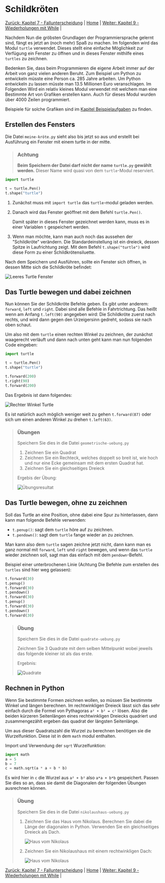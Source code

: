 # Schildkröten

[Zurück: Kapitel 7 - Fallunterscheidung](BedingtesAusfuehren.md) |  [Home](README.md) |  [Weiter: Kapitel 9 - Wiederholungen mit While](Wiederholungenwhile.md) | 

Nachdem Nun die gröbsten Grundlagen der Programmiersprache gelernt sind, fängt es jetzt an (noch mehr) Spaß zu machen. Im folgenden wird das Modul `turtle` verwendet. Dieses stellt eine einfache Möglichkeit zur Verfügung ein Fenster zu öffnen und in dieses Fenster mithilfe eines `turtles` zu zeichnen.

Bedenken Sie, dass beim Programmieren die eigene Arbeit immer auf der Arbeit von ganz vielen anderen Beruht. Zum Beispiel um Python zu entwickeln müsste eine Person ca. 285 Jahre arbeiten. Um Python entwickeln zu lassen müsste man 13.5 Millionen Euro veranschlagen. Im Folgenden Wird ein relativ kleines Modul verwendet mit welchem man eine Bestimmte Art von Grafiken erstellen kann. Auch für dieses Modul wurden über 4000 Zeilen programmiert.

Beispiele für solche Grafiken sind im [Kapitel Beispielaufgaben](Turtlebeispielaufgaben.md) zu finden.

## Erstellen des Fensters

Die Datei `meine-kröte.py` sieht also bis jetzt so aus und erstellt bei Ausführung ein Fenster mit einem turtle in der mitte.

> ### Achtung
> **Beim Speichern der Datei darf nicht der name `turtle.py` gewählt werden.** Dieser Name wird quasi von dem `turtle`-Modul reserviert.

```python
import turtle

t = turtle.Pen()
t.shape("turtle")
```

1. Zunächst muss mit `import turtle` das `turtle`-modul geladen werden.

1. Danach wird das Fenster geöffnet mit dem Befehl `turtle.Pen()`.

   Damit später in dieses Fenster gezeichnet werden kann, muss es in einer Variablen `t` gespeichert werden.

1. Wenn man möchte, kann man auch noch das aussehen der "Schildkröte" verändern. Die Standardeinstellung ist ein dreieck, dessen Spitze in Laufrichtung zeigt. Mit dem Befehl `t.shape("turtle")` wird diese Form zu einer Schildkrötensiluette.


Nach dem Speichern und Ausführen, sollte ein Fenster sich öffnen, in dessen Mitte sich die Schildkröte befindet:

![Leeres Turtle Fenster](img/leerturtle.png)

## Das Turtle bewegen und dabei zeichnen

Nun können Sie der Schildkröte Befehle geben. Es gibt unter anderem: `forward`, `left` und `right`. Dabei sind alle Befehle in Fahrtrichtung. Das heißt wenn am Anfang `t.left(90)` angegeben wird: Die Schildkröte zuerst nach rechts, und wird dann gegen den Urzeigersinn gedreht, sodass sie nach oben schaut.

Um also mit dem `turtle` einen rechten Winkel zu zeichnen, der zunächst waagerecht verläuft und dann nach unten geht kann man nun folgenden Code eingeben:

```python
import turtle

t = turtle.Pen()
t.shape("turtle")

t.forward(200)
t.right(90)
t.forward(200)
```
Das Ergebnis ist dann folgendes:

![Rechter Winkel Turtle](img/turtlerightangle.png)

Es ist natürlich auch möglich weniger weit zu gehen `t.forward(87)` oder sich um einen anderen Winkel zu drehen `t.left(63)`.

> ### Übungen
>
> Speichern Sie dies in die Datei `geometrische-uebung.py`
>
> 1. Zeichnen Sie ein Quadrat
> 1. Zeichnen Sie ein Rechteck, welches doppelt so breit ist, wie hoch und nur eine Ecke gemeinsam mit dem ersten Quadrat hat.
> 1. Zeichnen Sie ein gleichseitiges Dreieck
> 
> Ergebis der Übung:
> 
> ![Übungsresultat](img/turtleshapes.png)

## Das Turtle bewegen, ohne zu zeichnen

Soll das Turtle an eine Position, ohne dabei eine Spur zu hinterlassen, dann kann man folgende Befehle verwenden:

 * `t.penup()`: sagt dem `turtle` höre auf zu zeichnen.
 * `t.pendown()`: sagt dem `turtle` fange wieder an zu zeichnen.

Man kann also dem `turtle` sagen zeichne jetzt nicht, dann kann man es ganz normal mit `forward`, `left` und `right` bewegen, und wenn das `turtle` wieder zeichnen soll, sagt man das einfach mit dem `pendown`-Befehl.

Beispiel einer unterbrochenen Linie (Achtung Die Befehle zum erstellen des `turtles` sind hier weg gelassen):

```python
t.forward(30)
t.penup()
t.forward(30)
t.pendown()
t.forward(30)
t.penup()
t.forward(30)
t.pendown()
t.forward(30)
```

> ### Übung
> 
> Speichern Sie dies in die Datei `quadrate-uebung.py`
>
> Zeichnen Sie 3 Quadrate mit dem selben Mittelpunkt wobei jeweils das folgende kleiner ist als das erste.
> 
> Ergebnis:
> 
> ![Quadrate](img/turtlequadrate.png)

## Rechnen in Python

Wenn Sie bestimmte Formen zeichnen wollen, so müssen Sie bestimmte Winkel und längen berechnen. Im rechtwinkligen Dreieck lässt sich das sehr einfach durch die Formel von Pythagoras `a² + b² = c²` lösen. Also die beiden kürzeren Seitenlängen eines rechtwinkligen Dreiecks quadriert und zusammengezählt ergeben das quadrat der längsten Seitenlänge.

Um aus dieser Quadratszahl die Wurzel zu berechnen benötigen sie die Wurzelfunktion. Diese ist in dem `math` modul enthalten.

Import und Verwendung der `sqrt` Wurzelfunktion:

```python
import math
a = 5
b = 7
c = math.sqrt(a * a + b * b)
```

Es wird hier in `c` die Wurzel aus `a² + b²` also `a*a + b*b` gespeichert. Passen Sie dies so an, dass sie damit die Diagonalen der folgenden Übungen ausrechnen können.

> ### Übung
>
> Speichern Sie dies in die Datei `nikolaushaus-uebung.py`
> 
> 1. Zeichnen Sie das Haus vom Nikolaus. Berechnen Sie dabei die Länge der diagonalen in Python. Verwenden Sie ein gleichseitiges Dreieck als Dach.
> 
>    ![Haus vom Nikolaus](img/nikolaushaus.png)
>
> 1. Zeichnen Sie ein Nikolaushaus mit einem rechtwinkligen Dach:
>
>    ![Haus vom Nikolaus](img/nikolaushaus2.png)

[Zurück: Kapitel 7 - Fallunterscheidung](BedingtesAusfuehren.md) |  [Home](README.md) |  [Weiter: Kapitel 9 - Wiederholungen mit While](Wiederholungenwhile.md) | 
